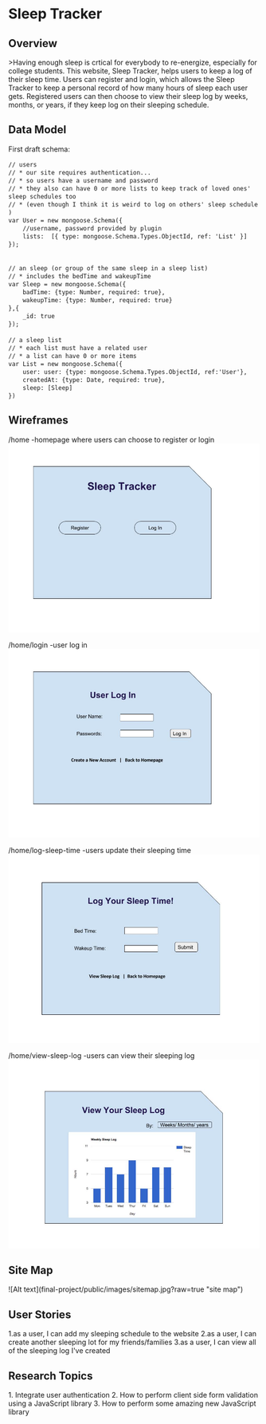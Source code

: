 <h1> Sleep Tracker</h1>

<h2>Overview</h2>
>Having enough sleep is crtical for everybody to re-energize, especially for college students. This website, Sleep Tracker, helps users to keep a log of their sleep time. Users can register and login, which allows the Sleep Tracker to keep a personal record of how many hours of sleep each user gets. Registered users can then choose to view their sleep log by weeks, months, or years, if they keep log on their sleeping schedule. 

<h2>Data Model</h2>

  First draft schema:
  
    // users
    // * our site requires authentication...
    // * so users have a username and password
    // * they also can have 0 or more lists to keep track of loved ones' sleep schedules too
    // * (even though I think it is weird to log on others' sleep schedule )
    var User = new mongoose.Schema({
        //username, password provided by plugin
        lists:  [{ type: mongoose.Schema.Types.ObjectId, ref: 'List' }]
    });
  
  
    // an sleep (or group of the same sleep in a sleep list)
    // * includes the bedTime and wakeupTime 
    var Sleep = new mongoose.Schema({
        badTime: {type: Number, required: true},
        wakeupTime: {type: Number, required: true}
    },{
        _id: true    
    });
    
    // a sleep list
    // * each list must have a related user
    // * a list can have 0 or more items
    var List = new mongoose.Schema({
        user: user: {type: mongoose.Schema.Types.ObjectId, ref:'User'},
        createdAt: {type: Date, required: true},
        sleep: [Sleep]
    })
    
<h2>Wireframes</h2>

/home   -homepage where users can choose to register or login
![Alt text](final-project/public/images/image1.jpg?raw=true "homepage")


/home/login   -user log in
![Alt text](final-project/public/images/image2.jpg?raw=true "log in")


/home/log-sleep-time   -users update their sleeping time
![Alt text](final-project/public/images/image3.jpg?raw=true "log sleep time")

/home/view-sleep-log   -users can view their sleeping log
![Alt text](final-project/public/images/image4.jpg?raw=true "view log")


<h2>Site Map </h2>
![Alt text](final-project/public/images/sitemap.jpg?raw=true "site map")


<h2>User Stories</h2>
1.as a user, I can add my sleeping schedule to the website
2.as a user, I can create another sleeping lot for my friends/families
3.as a user, I can view all of the sleeping log I've created


<h2>Research Topics</h2>
1. Integrate user authentication
2. How to perform client side form validation using a JavaScript library
3. How to perform some amazing new JavaScript library



